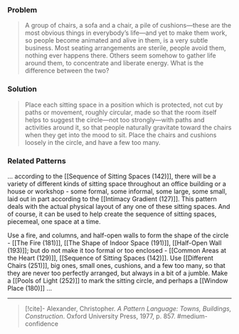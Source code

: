 ### Problem
>A group of chairs, a sofa and a chair, a pile of cushions—these are the most obvious things in everybody’s life—and yet to make them work, so people become animated and alive in them, is a very subtle business. Most seating arrangements are sterile, people avoid them, nothing ever happens there. Others seem somehow to gather life around them, to concentrate and liberate energy. What is the difference between the two?

### Solution
>Place each sitting space in a position which is protected, not cut by paths or movement, roughly circular, made so that the room itself helps to suggest the circle—not too strongly—with paths and activities around it, so that people naturally gravitate toward the chairs when they get into the mood to sit. Place the chairs and cushions loosely in the circle, and have a few too many.

### Related Patterns
... according to the [[Sequence of Sitting Spaces (142)]], there will be a variety of different kinds of sitting space throughout an office building or a house or workshop - some formal, some informal, some large, some small, laid out in part according to the [[Intimacy Gradient (127)]]. This pattern deals with the actual physical layout of any one of these sitting spaces. And of course, it can be used to help create the sequence of sitting spaces, piecemeal, one space at a time.

Use a fire, and columns, and half-open walls to form the shape of the circle - [[The Fire (181)]], [[The Shape of Indoor Space (191)]], [[Half-Open Wall (193)]]; but do not make it too formal or too enclosed - [[Common Areas at the Heart (129)]], [[Sequence of Sitting Spaces (142)]]. Use [[Different Chairs (251)]], big ones, small ones, cushions, and a few too many, so that they are never too perfectly arranged, but always in a bit of a jumble. Make a [[Pools of Light (252)]] to mark the sitting circle, and perhaps a [[Window Place (180)]] ...

---

> [!cite]- Alexander, Christopher. _A Pattern Language: Towns, Buildings, Construction_. Oxford University Press, 1977, p. 857.
> #medium-confidence 